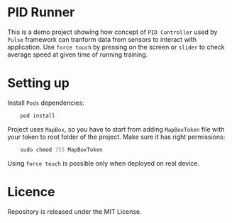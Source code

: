 
# PID Runner

This is a demo project showing how concept of `PID Controller` used by `Pulse` framework can tranform data from sensors to interact with application.
Use `force touch` by pressing on the screen or `slider` to check average speed at given time of running training.

# Setting up

Install `Pods` dependencies:

```swift
    pod install
```

Project uses `MapBox`, so you have to start from adding `MapBoxToken` file with your token to root folder of the project.
Make sure it has right permissions:

```swift
    sudo chmod 755 MapBoxToken 
```

Using `force touch` is possible only when deployed on real device.

# Licence
Repository is released under the MIT License.
